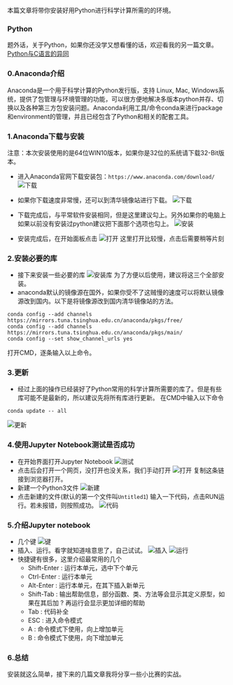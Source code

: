 本篇文章将带你安装好用Python进行科学计算所需的的环境。

### Python
题外话，关于Python，如果你还没学又想看懂的话，欢迎看我的另一篇文章。[Python与C语言的异同](https://mp.weixin.qq.com/s?__biz=MzUzOTczMTQyOA==&mid=2247483659&idx=1&sn=881b83f05b883d6b4814ae26dbddf7a9&chksm=fac2b580cdb53c960c806e1c28b3034840059c9d5726078d23dc38942e2dccb8e7e74fb2516a#rd)
### 0.Anaconda介绍
Anaconda是一个用于科学计算的Python发行版，支持 Linux, Mac, Windows系统，提供了包管理与环境管理的功能，可以很方便地解决多版本python并存、切换以及各种第三方包安装问题。Anaconda利用工具/命令conda来进行package和environment的管理，并且已经包含了Python和相关的配套工具。

### 1.Anaconda下载与安装
注意：本次安装使用的是64位WIN10版本，如果你是32位的系统请下载32-Bit版本。
- 进入Anaconda官网下载安装包：`https://www.anaconda.com/download/`
![下载](//img//1.jpg)
- 如果你下载速度非常慢，还可以到清华镜像站进行下载。
![下载](//img//5.jpg)

- 下载完成后，与平常软件安装相同，但是这里建议勾上。另外如果你的电脑上如果以前没有安装过python建议把下面那个选项也勾上。
![安装](//img//2.jpg)

- 安装完成后，在开始面板点击
![打开](//img//3.jpg)
这里打开比较慢，点击后需要稍等片刻
### 2.安装必要的库
- 接下来安装一些必要的库
![安装库](//img//4.jpg)
为了方便以后使用，建议将这三个全部安装。
- anaconda默认的镜像源在国外，如果你受不了这贼慢的速度可以将默认镜像源改到国内。以下是将镜像源改到国内清华镜像站的方法。
``` 
conda config --add channels https://mirrors.tuna.tsinghua.edu.cn/anaconda/pkgs/free/
conda config --add channels https://mirrors.tuna.tsinghua.edu.cn/anaconda/pkgs/main/
conda config --set show_channel_urls yes
```
打开CMD，逐条输入以上命令。
### 3.更新
- 经过上面的操作已经装好了Python常用的科学计算所需要的库了。但是有些库可能不是最新的，所以建议先将所有库进行更新。
在CMD中输入以下命令
```
conda update -- all
```
![更新](//img//6.jpg)

### 4.使用Jupyter Notebook测试是否成功
- 在开始界面打开Jupyter Notebook
![测试](//img//7.jpg)
- 点击后会打开一个网页，没打开也没关系，我们手动打开
![打开](//img//8.jpg)
复制这条链接到浏览器打开。
- 新建一个Python3文件
![新建](//img//9.jpg)
- 点击新建的文件(默认的第一个文件叫`Untitled1`)
输入一下代码，点击RUN运行。若未报错，则按照成功。
![代码](//img//10.jpg)

### 5.介绍Jupyter notebook
- 几个键
![键](//img//11.jpg)
- 插入、运行。看字就知道啥意思了，自己试试。
![插入](//img//12.jpg)
![运行](//img//13.jpg)
- 快捷键有很多，这里介绍最常用的几个
  - Shift-Enter : 运行本单元，选中下个单元
  - Ctrl-Enter : 运行本单元
  - Alt-Enter : 运行本单元，在其下插入新单元
  - Shift-Tab : 输出帮助信息，部分函数、类、方法等会显示其定义原型，如果在其后加 ? 再运行会显示更加详细的帮助
  - Tab : 代码补全
  - ESC : 进入命令模式
  - A : 命令模式下使用，向上增加单元
  - B : 命令模式下使用，向下增加单元

### 6.总结
安装就这么简单，接下来的几篇文章我将分享一些小比赛的实战。




